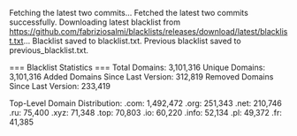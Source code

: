 Fetching the latest two commits...
Fetched the latest two commits successfully.
Downloading latest blacklist from https://github.com/fabriziosalmi/blacklists/releases/download/latest/blacklist.txt...
Blacklist saved to blacklist.txt.
Previous blacklist saved to previous_blacklist.txt.

=== Blacklist Statistics ===
Total Domains: 3,101,316
Unique Domains: 3,101,316
Added Domains Since Last Version: 312,819
Removed Domains Since Last Version: 233,419

Top-Level Domain Distribution:
  .com: 1,492,472
  .org: 251,343
  .net: 210,746
  .ru: 75,400
  .xyz: 71,348
  .top: 70,803
  .io: 60,220
  .info: 52,134
  .pl: 49,372
  .fr: 41,385
